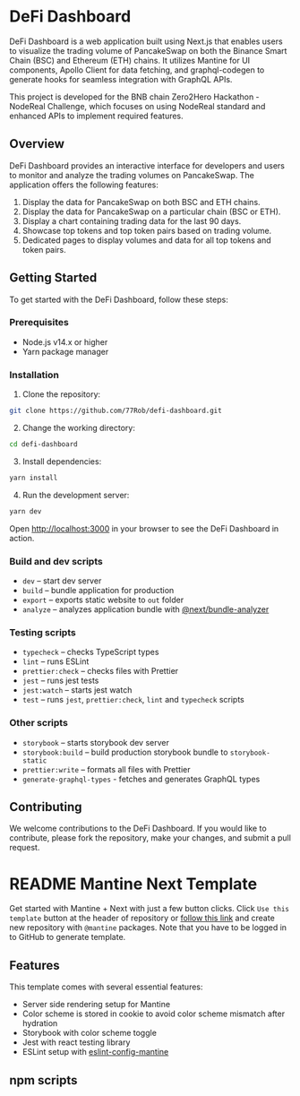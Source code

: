 # DeFi Dashboard

DeFi Dashboard is a web application built using Next.js that enables users to visualize the trading volume of PancakeSwap on both the Binance Smart Chain (BSC) and Ethereum (ETH) chains. It utilizes Mantine for UI components, Apollo Client for data fetching, and graphql-codegen to generate hooks for seamless integration with GraphQL APIs.

This project is developed for the BNB chain Zero2Hero Hackathon - NodeReal Challenge, which focuses on using NodeReal standard and enhanced APIs to implement required features.

## Overview

DeFi Dashboard provides an interactive interface for developers and users to monitor and analyze the trading volumes on PancakeSwap. The application offers the following features:

1. Display the data for PancakeSwap on both BSC and ETH chains.
2. Display the data for PancakeSwap on a particular chain (BSC or ETH).
3. Display a chart containing trading data for the last 90 days.
4. Showcase top tokens and top token pairs based on trading volume.
5. Dedicated pages to display volumes and data for all top tokens and token pairs.

## Getting Started

To get started with the DeFi Dashboard, follow these steps:

### Prerequisites

- Node.js v14.x or higher
- Yarn package manager

### Installation

1. Clone the repository:

```bash
git clone https://github.com/77Rob/defi-dashboard.git
```

2. Change the working directory:

```bash
cd defi-dashboard
```

3. Install dependencies:

```bash
yarn install
```

4. Run the development server:

```bash
yarn dev
```

Open [http://localhost:3000](http://localhost:3000) in your browser to see the DeFi Dashboard in action.

### Build and dev scripts

- `dev` – start dev server
- `build` – bundle application for production
- `export` – exports static website to `out` folder
- `analyze` – analyzes application bundle with [@next/bundle-analyzer](https://www.npmjs.com/package/@next/bundle-analyzer)

### Testing scripts

- `typecheck` – checks TypeScript types
- `lint` – runs ESLint
- `prettier:check` – checks files with Prettier
- `jest` – runs jest tests
- `jest:watch` – starts jest watch
- `test` – runs `jest`, `prettier:check`, `lint` and `typecheck` scripts

### Other scripts

- `storybook` – starts storybook dev server
- `storybook:build` – build production storybook bundle to `storybook-static`
- `prettier:write` – formats all files with Prettier
- `generate-graphql-types` - fetches and generates GraphQL types

## Contributing

We welcome contributions to the DeFi Dashboard. If you would like to contribute, please fork the repository, make your changes, and submit a pull request.

# README Mantine Next Template

Get started with Mantine + Next with just a few button clicks.
Click `Use this template` button at the header of repository or [follow this link](https://github.com/mantinedev/mantine-next-template/generate) and
create new repository with `@mantine` packages. Note that you have to be logged in to GitHub to generate template.

## Features

This template comes with several essential features:

- Server side rendering setup for Mantine
- Color scheme is stored in cookie to avoid color scheme mismatch after hydration
- Storybook with color scheme toggle
- Jest with react testing library
- ESLint setup with [eslint-config-mantine](https://github.com/mantinedev/eslint-config-mantine)

## npm scripts
